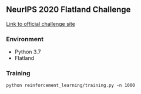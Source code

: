 ## NeurIPS 2020 Flatland Challenge 
[Link to official challenge site](https://flatland.aicrowd.com/intro.html)


### Environment
- Python 3.7
- Flatland

### Training
``` python reinforcement_learning/training.py -n 1000 ```
